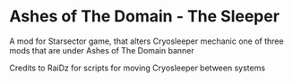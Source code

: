 # Ashes of The Domain - The Sleeper
 A mod for Starsector game, that alters Cryosleeper mechanic one of three mods that are under Ashes of The Domain banner

Credits to RaiDz for scripts for moving Cryosleeper between systems

